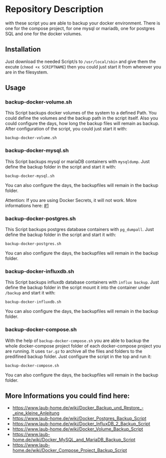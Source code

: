# Repository Description
with these script you are able to backup your docker environment. There is one for the compose project, for one mysql or mariadb, one for postgres SQL and one for the docker volumes.

## Installation

Just download the needed Script/s to `/usr/local/sbin` and give them the excute (`chmod +x SCRIPTNAME`) then you could just start it from wherever you are in the filesystem.

## Usage

### backup-docker-volume.sh

This Script backups docker volumes of the system to a defined Path. You could define the volumes and the backup path in the script itself. Also you could configure the days, how long the backup files will remain as backup. After configuration of the script, you could just start it with:

`backup-docker-volume.sh`

### backup-docker-mysql.sh

This Script backups mysql or mariaDB containers with `mysqldump`. Just define the backup folder in the script and start it with:

`backup-docker-mysql.sh`

You can also configure the days, the backupfiles will remain in the backup folder.

Attention: If you are using Docker Secrets, it will not work. More informations here: [#1](https://github.com/alaub81/backup_docker_scripts/issues/1)

### backup-docker-postgres.sh

This Script backups postgres database containers with `pg_dumpall`. Just define the backup folder in the script and start it with:

`backup-docker-postgres.sh`

You can also configure the days, the backupfiles will remain in the backup folder.

### backup-docker-influxdb.sh

This Script backups influxdb database containers with `influx backup`. Just define the backup folder in the script mount it into the container under `/backup` and start it with:

`backup-docker-influxdb.sh`

You can also configure the days, the backupfiles will remain in the backup folder.

### backup-docker-compose.sh

With the help of `backup-docker-compose.sh` you are able to backup the whole docker-compose project folder of each docker-compose project you are running. It uses `tar.gz` to archive all the files and folders to the predifined backup folder. Just configure the script in the top and run it:

`backup-docker-compose.sh`

You can also configure the days, the backupfiles will remain in the backup folder.

## More Informations you could find here:

* https://www.laub-home.de/wiki/Docker_Backup_und_Restore_-_eine_kleine_Anleitung
* https://www.laub-home.de/wiki/Docker_Postgres_Backup_Script
* https://www.laub-home.de/wiki/Docker_InfluxDB_2_Backup_Script
* https://www.laub-home.de/wiki/Docker_Volume_Backup_Script
* https://www.laub-home.de/wiki/Docker_MySQL_and_MariaDB_Backup_Script
* https://www.laub-home.de/wiki/Docker_Compose_Project_Backup_Script
